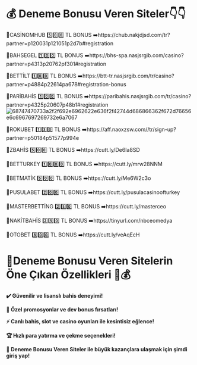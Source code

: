 # 💰 Deneme Bonusu Veren Siteler👇👇

🎁CASİNOMHUB 5️⃣0️⃣0️⃣ TL BONUS
➡️https://chub.nakjdjsd.com/tr?partner=p120031p121051p2d7b#registration

🎁BAHSEGEL 1️⃣0️⃣0️⃣ TL BONUS
➡️https://bhs-spa.nasjsrgib.com/casino?partner=p4313p20762pf301#registration

🎁BETTİLT 1️⃣0️⃣0️⃣ TL BONUS
➡️https://btt-tr.nasjsrgib.com/tr/casino?partner=p4884p22614pa678#registration-bonus

🎁PARİBAHİS 1️⃣0️⃣0️⃣ TL BONUS
➡️https://paribahis.nasjsrgib.com/tr/casino?partner=p4325p20607p48b1#registration
![68747470733a2f2f692e6962622e636f2f42744d686866362f672d76656e6c6967697269732e6a7067](https://github.com/user-attachments/assets/45e8ae08-2c39-4b4a-91ef-3e284c0970cd)

🎁ROKUBET 1️⃣3️⃣0️⃣ TL BONUS
➡️https://aff.naoxzsw.com//tr/sign-up?partner=p50184p51577p994e

🎁ZBAHİS 5️⃣0️⃣0️⃣ TL BONUS
➡️https://cutt.ly/De6Ia8SD

🎁BETTURKEY 1️⃣0️⃣0️⃣0️⃣ TL BONUS
➡️https://cutt.ly/mrw28NNM

🎁BETMATİK 5️⃣0️⃣0️⃣ TL BONUS
➡️https://cutt.ly/Me6W2c3o

🎁PUSULABET 2️⃣0️⃣0️⃣ TL BONUS
➡️https://cutt.ly/pusulacasinoofturkey

🎁MASTERBETTİNG 2️⃣5️⃣0️⃣ TL BONUS
➡️https://cutt.ly/masterceo

🎁NAKİTBAHİS 2️⃣5️⃣0️⃣ TL BONUS
➡️https://tinyurl.com/nbceomedya

🎁OTOBET 8️⃣0️⃣0️⃣ TL BONUS
➡️https://cutt.ly/veAqEcH

# 🎯Deneme Bonusu Veren Sitelerin Öne Çıkan Özellikleri 👑💰
 **✔️ Güvenilir ve lisanslı bahis deneyimi!**

 **🎁 Özel promosyonlar ve dev bonus fırsatları!**

 **⚡ Canlı bahis, slot ve casino oyunları ile kesintisiz eğlence!**
 
**🏆 Hızlı para yatırma ve çekme seçenekleri!**

 **💎 Deneme Bonusu Veren Siteler ile büyük kazançlara ulaşmak için şimdi giriş yap!**
